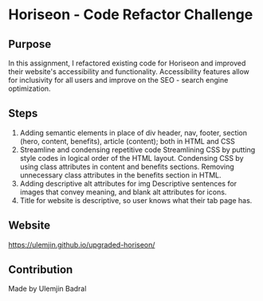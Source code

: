 # Horiseon - Code Refactor Challenge

## Purpose
In this assignment, I refactored existing code for Horiseon and improved their website's accessibility and functionality. 
Accessibility features allow for inclusivity for all users and improve on the SEO - search engine optimization. 

## Steps
1. Adding semantic elements in place of div
        header, nav, footer, section (hero, content, benefits), article (content);
        both in HTML and CSS 
2. Streamline and condensing repetitive code
        Streamlining CSS by putting style codes in logical order of the HTML layout.
        Condensing CSS by using class attributes in content and benefits sections. 
        Removing unnecessary class attributes in the benefits section in HTML.
3. Adding descriptive alt attributes for img
        Descriptive sentences for images that convey meaning, and blank alt attributes for icons. 
4. Title for website is descriptive, so user knows what their tab page has. 

## Website
https://ulemjin.github.io/upgraded-horiseon/

## Contribution
Made by Ulemjin Badral